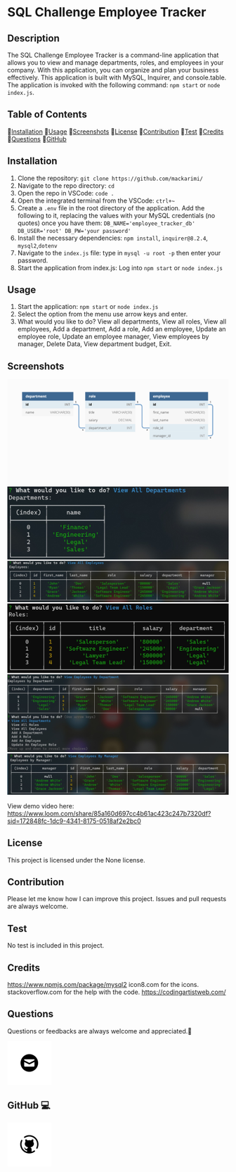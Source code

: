 # SQL Challenge Employee Tracker

## Description

The SQL Challenge Employee Tracker is a command-line application that allows you to view and manage departments, roles, and employees in your company. With this application, you can organize and plan your business effectively. This application is built with MySQL, Inquirer, and console.table. The application is invoked with the following command: `npm start` or `node index.js`.

## Table of Contents

💠[Installation](#installation)
💠[Usage](#usage)
💠[Screenshots](#screenshots)
💠[License](#license)
💠[Contribution](#contribution)
💠[Test](#test)
💠[Credits](#credits)
💠[Questions](#questions)
💠[GitHub](#github)

## Installation

1. Clone the repository: `git clone https://github.com/mackarimi/`
2. Navigate to the repo directory: `cd`
3. Open the repo in VSCode: `code .`
4. Open the integrated terminal from the VSCode: `ctrl+~`
5. Create a `.env` file in the root directory of the application. Add the following to it, replacing the values with your MySQL credentials (no quotes) once you have them:
   `DB_NAME='employee_tracker_db' DB_USER='root' DB_PW='your password'`
6. Install the necessary dependencies: `npm install`, `inquirer@8.2.4`, `mysql2`,`dotenv`
7. Navigate to the `index.js` file: type in `mysql -u root -p` then enter your password.
8. Start the application from index.js: Log into `npm start` or `node index.js`

## Usage

1. Start the application: `npm start` or `node index.js`
2. Select the option from the menu use arrow keys and enter.
3. What would you like to do? View all departments, View all roles, View all employees, Add a department, Add a role, Add an employee, Update an employee role, Update an employee manager, View employees by manager, Delete Data, View department budget, Exit.

## Screenshots

![hw-demo](./assets/12-sql-homework-demo-01.png)
![VAD-demo](./assets/data_VAD_demo.jpg)
![VAE-demo](./assets/data_VAE_demo.jpg)
![VAR-demo](./assets/data_VAR_demo.jpg)
![VEBD-demo](./assets/data_VEBD_demo.jpg)
![VEBM-demo](./assets/data_VEBM_demo.jpg)

View demo video here:
https://www.loom.com/share/85a160d697cc4b61ac423c247b7320df?sid=172848fc-1dc9-4341-8175-0518af2e2bc0

## License

This project is licensed under the None license.

## Contribution

Please let me know how I can improve this project. Issues and pull requests are always welcome.

## Test

No test is included in this project.

## Credits

https://www.npmjs.com/package/mysql2
icon8.com for the icons.
stackoverflow.com for the help with the code.
https://codingartistweb.com/

## Questions

Questions or feedbacks are always welcome and appreciated.💬

[![Email](./assets/image.png)](mailto:karimiabdolkarim0@gmail.com)

## GitHub 💻

[![Github](./assets/image-1.png)](https://github.com/mackarimi/)
